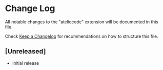 # Change Log

All notable changes to the "ateliccode" extension will be documented in this file.

Check [Keep a Changelog](http://keepachangelog.com/) for recommendations on how to structure this file.

## [Unreleased]

- Initial release
